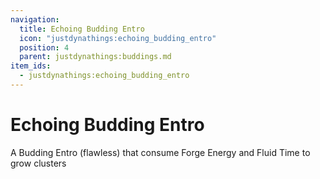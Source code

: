 ```yaml
---
navigation:
  title: Echoing Budding Entro
  icon: "justdynathings:echoing_budding_entro"
  position: 4
  parent: justdynathings:buddings.md
item_ids:
  - justdynathings:echoing_budding_entro
---
```


# Echoing Budding Entro

A Budding Entro (flawless) that consume Forge Energy and Fluid Time to grow clusters

<BlockImage id="justdynathings:echoing_budding_entro" p:alive="false" scale="4.0"/>

<BlockImage id="justdynathings:echoing_budding_entro" p:alive="true" scale="4.0"/>

<RecipeFor id="justdynathings:echoing_budding_entro" />
